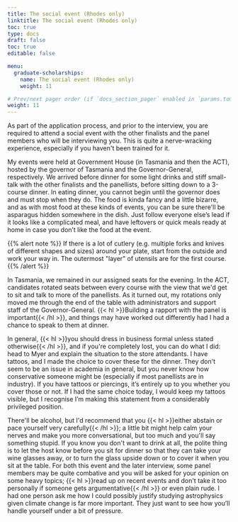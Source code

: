 ```yaml
---
title: The social event (Rhodes only)
linktitle: The social event (Rhodes only)
toc: true
type: docs
draft: false
toc: true
editable: false

menu:
  graduate-scholarships:
    name: The social event (Rhodes only)
    weight: 11

# Prev/next pager order (if `docs_section_pager` enabled in `params.toml`)
weight: 11
---
```


As part of the application process, and prior to the interview, you are required to attend a social event with the other finalists and the panel members who will be interviewing you. This is quite a nerve-wracking experience, especially if you haven't been trained for it.

My events were held at Government House (in Tasmania and then the ACT), hosted by the governor of Tasmania and the Governor-General, respectively. We arrived before dinner for some light drinks and stiff small-talk with the other finalists and the panellists, before sitting down to a 3-course dinner. In eating dinner, you cannot begin until the governor does and must stop when they do. The food is kinda fancy and a little bizarre, and as with most food at these kinds of events, you can be sure there'll be asparagus hidden somewhere in the dish. Just follow everyone else’s lead if it looks like a complicated meal, and have leftovers or quick meals ready at home in case you don’t like the food at the event.

{{% alert note %}} If there is a lot of cutlery (e.g. multiple forks and knives of different shapes and sizes) around your plate, start from the outside and work your way in. The outermost "layer" of utensils are for the first course. {{% /alert %}}

In Tasmania, we remained in our assigned seats for the evening. In the ACT, candidates rotated seats between every course with the view that we'd get to sit and talk to more of the panellists. As it turned out, my rotations only moved me through the end of the table with administrators and support staff of the Governor-General. {{< hl >}}Building a rapport with the panel is important{{< /hl >}}, and things may have worked out differently had I had a chance to speak to them at dinner.

In general, {{< hl >}}you should dress in business formal unless stated otherwise{{< /hl >}}, and if you're completely lost, you can do what I did: head to Myer and explain the situation to the store attendants. I have tattoos, and I made the choice to cover these for the dinner. They don't seem to be an issue in academia in general, but you never know how conservative someone might be (especially if most panellists are in industry). If you have tattoos or piercings, it’s entirely up to you whether you cover those or not. If I had the same choice today, I would keep my tattoos visible, but I recognise I’m making this statement from a considerably privileged position.

There'll be alcohol, but I'd recommend that you {{< hl >}}either abstain or pace yourself very carefully{{< /hl >}}; a little bit might help calm your nerves and make you more conversational, but too much and you'll say something stupid. If you know you don't want to drink at all, the polite thing is to let the host know before you sit for dinner so that they can take your wine glasses away, or to turn the glass upside down or to cover it when you sit at the table. For both this event and the later interview, some panel members may be quite combative and you will be asked for your opinion on some heavy topics; {{< hl >}}read up on recent events and don't take it too personally if someone gets argumentative{{< /hl >}} or even plain rude. I had one person ask me how I could possibly justify studying astrophysics given climate change is far more important. They just want to see how you’ll handle yourself under a bit of pressure.
